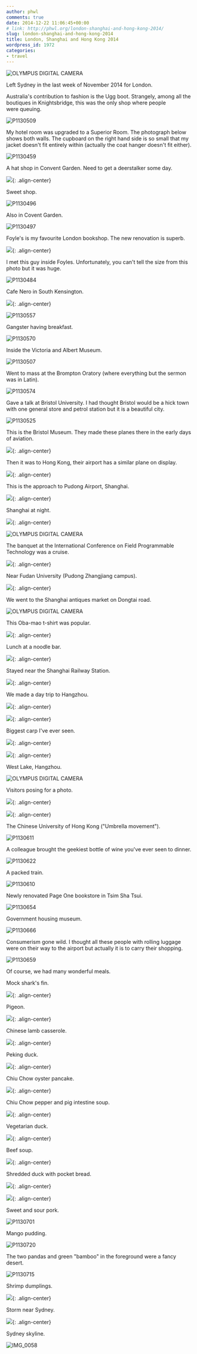 ```yaml
---
author: phwl
comments: true
date: 2014-12-22 11:06:45+00:00
# link: http://phwl.org/london-shanghai-and-hong-kong-2014/
slug: london-shanghai-and-hong-kong-2014
title: London, Shanghai and Hong Kong 2014
wordpress_id: 1972
categories:
- travel
---
```


![OLYMPUS DIGITAL CAMERA](/assets/images/2014/12/PC140137-1024x768.jpg)

Left Sydney in the last week of November 2014 for London.

<!-- more -->

Australia's contribution to fashion is the Ugg boot. Strangely, among all the boutiques in Knightsbridge, this was the only shop where people were queuing.

![P1130509](/assets/images/2014/12/P1130509-1024x768.jpg)

My hotel room was upgraded to a Superior Room. The photograph below shows both walls. The cupboard on the right hand side is so small that my jacket doesn't fit entirely within (actually the coat hanger doesn't fit either).

![P1130459](/assets/images/2014/12/P1130459-1024x768.jpg)

A hat shop in Convent Garden. Need to get a deerstalker some day.

![](/assets/images/2014/12/P1130495-1024x768.jpg){: .align-center}

Sweet shop.

![P1130496](/assets/images/2014/12/P1130496-1024x768.jpg)

Also in Covent Garden.

![P1130497](/assets/images/2014/12/P1130497-1024x768.jpg)

Foyle's is my favourite London bookshop. The new renovation is superb.

![](/assets/images/2014/12/P1130469-1024x768.jpg){: .align-center}

I met this guy inside Foyles. Unfortunately, you can't tell the size from this photo but it was huge.

![P1130484](/assets/images/2014/12/P1130484-1024x768.jpg)

Cafe Nero in South Kensington.

![](/assets/images/2014/12/IMG_0048-1024x764.jpg){: .align-center}

![P1130557](/assets/images/2014/12/P1130557-1024x768.jpg)

Gangster having breakfast.

![P1130570](/assets/images/2014/12/P1130570-1024x768.jpg)

Inside the Victoria and Albert Museum.

![P1130507](/assets/images/2014/12/P1130507-1024x768.jpg)

Went to mass at the Brompton Oratory (where everything but the sermon was in Latin).

![P1130574](/assets/images/2014/12/P1130574-768x1024.jpg)

Gave a talk at Bristol University. I had thought Bristol would be a hick town with one general store and petrol station but it is a beautiful city.

![P1130525](/assets/images/2014/12/P1130525-768x1024.jpg)

This is the Bristol Museum. They made these planes there in the early days of aviation.

![](/assets/images/2014/12/P1130528-1024x768.jpg){: .align-center}

Then it was to Hong Kong, their airport has a similar plane on display.

![](/assets/images/2014/12/PC080014-1024x768.jpg){: .align-center}

This is the approach to Pudong Airport, Shanghai.

![](/assets/images/2014/12/P1130585-1024x768.jpg){: .align-center}

Shanghai at night.

![](/assets/images/2014/12/PC110102-1024x768.jpg){: .align-center}

![OLYMPUS DIGITAL CAMERA](/assets/images/2014/12/PC110103-1024x768.jpg)

The banquet at the International Conference on Field Programmable Technology was a cruise.

![](/assets/images/2014/12/PC110027-1024x768.jpg){: .align-center}

Near Fudan University (Pudong Zhangjiang campus).

![](/assets/images/2014/12/PC090020-1024x768.jpg){: .align-center}

We went to the Shanghai antiques market on Dongtai road.

![OLYMPUS DIGITAL CAMERA](/assets/images/2014/12/PC140150-1024x768.jpg)

This Oba-mao t-shirt was popular.

![](/assets/images/2014/12/PC140158-1024x768.jpg){: .align-center}

Lunch at a noodle bar.

![](/assets/images/2014/12/PC140130-1024x768.jpg){: .align-center}

Stayed near the Shanghai Railway Station.

![](/assets/images/2014/12/PC140124-1024x768.jpg){: .align-center}

We made a day trip to Hangzhou.

![](/assets/images/2014/12/PC150181-1024x768.jpg){: .align-center}

![](/assets/images/2014/12/PC150197-1024x768.jpg){: .align-center}

Biggest carp I've ever seen.

![](/assets/images/2014/12/PC150189-1024x768.jpg){: .align-center}

![](/assets/images/2014/12/PC150212-1024x768.jpg){: .align-center}

West Lake, Hangzhou.

![OLYMPUS DIGITAL CAMERA](/assets/images/2014/12/PC150200-1024x768.jpg)

Visitors posing for a photo.

![](/assets/images/2014/12/PC150210-1024x768.jpg){: .align-center}

![](/assets/images/2014/12/PC150203-1024x768.jpg){: .align-center}

The Chinese University of Hong Kong ("Umbrella movement").

![P1130611](/assets/images/2014/12/P1130611-1024x768.jpg)

A colleague brought the geekiest bottle of wine you've ever seen to dinner.

![P1130622](/assets/images/2014/12/P1130622-768x1024.jpg)

A packed train.

![P1130610](/assets/images/2014/12/P1130610-1024x768.jpg)

Newly renovated Page One bookstore in Tsim Sha Tsui.

![P1130654](/assets/images/2014/12/P1130654-1024x768.jpg)

Government housing museum.

![P1130666](/assets/images/2014/12/P1130666-1024x768.jpg)

Consumerism gone wild. I thought all these people with rolling luggage were on their way to the airport but actually it is to carry their shopping.

![P1130659](/assets/images/2014/12/P1130659-1024x768.jpg)

Of course, we had many wonderful meals.

Mock shark's fin.

![](/assets/images/2014/12/P1130615-1024x768.jpg){: .align-center}

Pigeon.

![](/assets/images/2014/12/P1130614-1024x768.jpg){: .align-center}

Chinese lamb casserole.

![](/assets/images/2014/12/P1130612-1024x768.jpg){: .align-center}

Peking duck.

![](/assets/images/2014/12/IMG_4801-768x1024.jpg){: .align-center}

Chiu Chow oyster pancake.

![](/assets/images/2014/12/P1130646-1024x768.jpg){: .align-center}

Chiu Chow pepper and pig intestine soup.

![](/assets/images/2014/12/P1130645-1024x768.jpg){: .align-center}

Vegetarian duck.

![](/assets/images/2014/12/P1130636-1024x768.jpg){: .align-center}

Beef soup.

![](/assets/images/2014/12/P1130630-1024x768.jpg){: .align-center}

Shredded duck with pocket bread.

![](/assets/images/2014/12/P1130699-1024x768.jpg){: .align-center}

![](/assets/images/2014/12/P1130698-1024x768.jpg){: .align-center}

Sweet and sour pork.

![P1130701](/assets/images/2014/12/P1130701-1024x768.jpg)

Mango pudding.

![P1130720](/assets/images/2014/12/P1130720-1024x768.jpg)

The two pandas and green "bamboo" in the foreground were a fancy desert.

![P1130715](/assets/images/2014/12/P1130715-1024x768.jpg)

Shrimp dumplings.

![](/assets/images/2014/12/IMG_4822-1024x768.jpg){: .align-center}

Storm near Sydney.

![](/assets/images/2014/12/IMG_0031-1024x768.jpg){: .align-center}

Sydney skyline.

![IMG_0058](/assets/images/2014/12/IMG_0058-1024x782.jpg)
